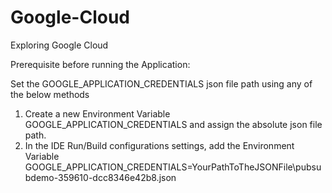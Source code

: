 # Google-Cloud
Exploring Google Cloud

Prerequisite before running the Application:

Set the GOOGLE_APPLICATION_CREDENTIALS json file path using any of the below methods

1. Create a new Environment Variable GOOGLE_APPLICATION_CREDENTIALS and assign the absolute json file path.
2. In the IDE Run/Build configurations settings, add the Environment Variable GOOGLE_APPLICATION_CREDENTIALS=YourPathToTheJSONFile\pubsubdemo-359610-dcc8346e42b8.json
